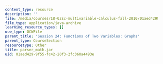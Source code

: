 ```yaml
---
content_type: resource
description: ''
file: /media/courses/18-02sc-multivariable-calculus-fall-2010/01aed4299f55fc4220f32fc360a4493e_parser_math.jar
file_type: application/java-archive
learning_resource_types: []
ocw_type: OCWFile
parent_title: 'Session 24: Functions of Two Variables: Graphs'
parent_type: CourseSection
resourcetype: Other
title: parser_math.jar
uid: 01aed429-9f55-fc42-20f3-2fc360a4493e
---
```

